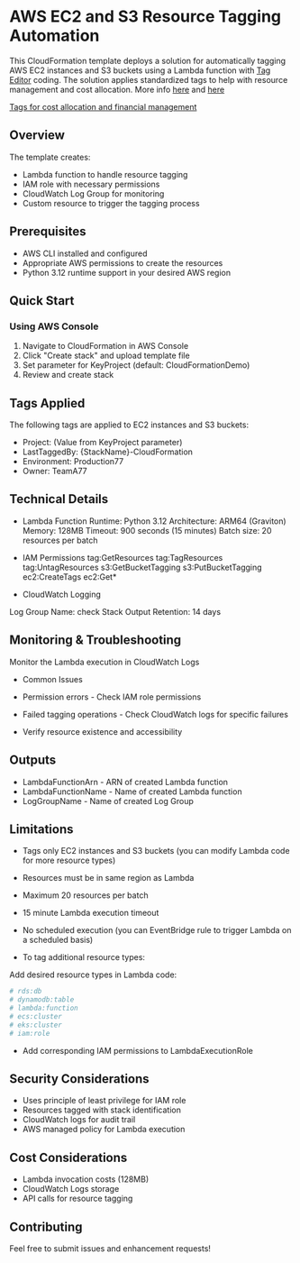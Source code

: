# AWS EC2 and S3 Resource Tagging Automation

This CloudFormation template deploys a solution for automatically tagging AWS EC2 instances and S3 buckets using a Lambda function with [Tag Editor](https://us-east-1.console.aws.amazon.com/resource-groups/tag-editor/find-resources?region=us-east-1) coding. 
The solution applies standardized tags to help with resource management and cost allocation.
More info [here](https://docs.aws.amazon.com/tag-editor/latest/userguide/tagging.html) and [here](https://docs.aws.amazon.com/ARG/latest/userguide/resource-groups.html)

[Tags for cost allocation and financial management](https://docs.aws.amazon.com/whitepapers/latest/tagging-best-practices/tags-for-cost-allocation-and-financial-management.html)


## Overview

The template creates:
- Lambda function to handle resource tagging
- IAM role with necessary permissions 
- CloudWatch Log Group for monitoring
- Custom resource to trigger the tagging process

## Prerequisites

- AWS CLI installed and configured
- Appropriate AWS permissions to create the resources
- Python 3.12 runtime support in your desired AWS region

## Quick Start

### Using AWS Console

1. Navigate to CloudFormation in AWS Console
2. Click "Create stack" and upload template file
3. Set parameter for KeyProject (default: CloudFormationDemo)
4. Review and create stack

## Tags Applied

The following tags are applied to EC2 instances and S3 buckets:

* Project: (Value from KeyProject parameter)
* LastTaggedBy: {StackName}-CloudFormation
* Environment: Production77
* Owner: TeamA77

## Technical Details

* Lambda Function
Runtime: Python 3.12
Architecture: ARM64 (Graviton)
Memory: 128MB
Timeout: 900 seconds (15 minutes)
Batch size: 20 resources per batch

* IAM Permissions
tag:GetResources
tag:TagResources
tag:UntagResources
s3:GetBucketTagging
s3:PutBucketTagging
ec2:CreateTags
ec2:Get*

* CloudWatch Logging

Log Group Name: check Stack Output
Retention: 14 days

## Monitoring & Troubleshooting

Monitor the Lambda execution in CloudWatch Logs
    
- Common Issues

* Permission errors - Check IAM role permissions

* Failed tagging operations - Check CloudWatch logs for specific failures

* Verify resource existence and accessibility

## Outputs

* LambdaFunctionArn	- ARN of created Lambda function
* LambdaFunctionName - Name of created Lambda function
* LogGroupName - Name of created Log Group

## Limitations

* Tags only EC2 instances and S3 buckets (you can modify Lambda code for more resource types)
* Resources must be in same region as Lambda
* Maximum 20 resources per batch
* 15 minute Lambda execution timeout
* No scheduled execution (you can EventBridge rule to trigger Lambda on a scheduled basis)

* To tag additional resource types:

Add desired resource types in Lambda code:

```bash
# rds:db
# dynamodb:table
# lambda:function
# ecs:cluster
# eks:cluster
# iam:role
```

* Add corresponding IAM permissions to LambdaExecutionRole

## Security Considerations

* Uses principle of least privilege for IAM role
* Resources tagged with stack identification
* CloudWatch logs for audit trail
* AWS managed policy for Lambda execution


## Cost Considerations
* Lambda invocation costs (128MB)
* CloudWatch Logs storage
* API calls for resource tagging

## Contributing
Feel free to submit issues and enhancement requests!